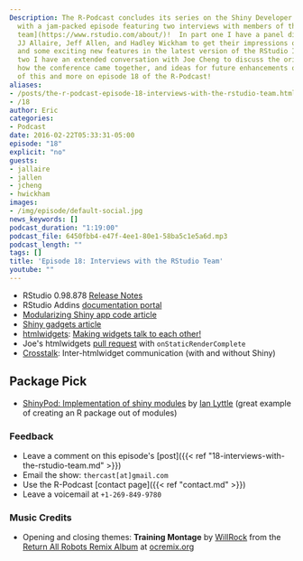 ```yaml
---
Description: The R-Podcast concludes its series on the Shiny Developer Conference
  with a jam-packed episode featuring two interviews with members of the [RStudio
  team](https://www.rstudio.com/about/)!  In part one I have a panel discussion with
  JJ Allaire, Jeff Allen, and Hadley Wickham to get their impressions of the conference
  and some exciting new features in the latest version of the RStudio IDE.  In part
  two I have an extended conversation with Joe Cheng to discuss the origins of Shiny,
  how the conference came together, and ideas for future enhancements of shiny. All
  of this and more on episode 18 of the R-Podcast!
aliases:
- /posts/the-r-podcast-episode-18-interviews-with-the-rstudio-team.html
- /18
author: Eric
categories:
- Podcast
date: 2016-02-22T05:33:31-05:00
episode: "18"
explicit: "no"
guests:
- jallaire
- jallen
- jcheng
- hwickham
images:
- /img/episode/default-social.jpg
news_keywords: []
podcast_duration: "1:19:00"
podcast_file: 6450fbb4-e47f-4ee1-80e1-58ba5c1e5a6d.mp3
podcast_length: ""
tags: []
title: 'Episode 18: Interviews with the RStudio Team'
youtube: ""
---
```


* RStudio 0.98.878 [Release Notes](http://blog.rstudio.org/2016/02/09/new-release-of-rstudio-v0-99-878/)
* RStudio Addins [documentation portal](http://rstudio.github.io/rstudioaddins/)
* [Modularizing Shiny app code article](http://shiny.rstudio.com/articles/modules.html)
* [Shiny gadgets article](http://shiny.rstudio.com/articles/gadgets.html)
* [htmlwidgets](http://www.htmlwidgets.org/): [Making widgets talk to each other!](https://github.com/ramnathv/htmlwidgets/issues/86#issuecomment-159863989)
* Joe's htmlwidgets [pull request](https://github.com/ramnathv/htmlwidgets/pull/172) with `onStaticRenderComplete`
* [Crosstalk](https://github.com/rstudio/crosstalk): Inter-htmlwidget communication (with and without Shiny)

## Package Pick

* [ShinyPod: Implementation of shiny modules](https://github.com/ijlyttle/shinypod) by [Ian Lyttle](https://github.com/ijlyttle) (great example of creating an R package out of modules)

### Feedback

- Leave a comment on this episode's [post]({{< ref "18-interviews-with-the-rstudio-team.md" >}})
- Email the show: `thercast[at]gmail.com`
- Use the R-Podcast [contact page]({{< ref "contact.md" >}})
- Leave a voicemail at `+1-269-849-9780`

### Music Credits

- Opening and closing themes: __Training Montage__ by [WillRock](http://ocremix.org/artist/5043/willrock)  from the [Return All Robots Remix Album](http://ocremix.org/events/returnallrobots/) at [ocremix.org](http://ocremix.org/)

